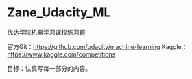 # Zane_Udacity_ML
优达学院机器学习课程练习题

官方Git：https://github.com/udacity/machine-learning
Kaggle：https://www.kaggle.com/competitions

目标：认真写每一部分的内容。
